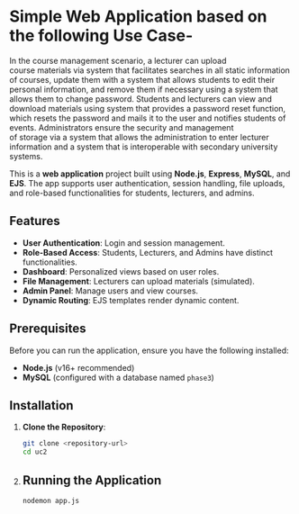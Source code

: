 # Simple Web Application based on the following Use Case-

In the course management scenario, a lecturer can upload  
 course materials via system that facilitates searches in all static information of courses, update them with a system that allows students to edit their personal information, and
remove them if necessary using a system that allows them to change password. Students and
lecturers can view and download materials using system that provides a password reset function, which resets the password and mails it to the user and notifies students of events. Administrators ensure the security and management  
 of storage via a system that allows the administration to enter lecturer information and a system that is interoperable with secondary university systems.

This is a **web application** project built using **Node.js**, **Express**, **MySQL**, and **EJS**. The app supports user authentication, session handling, file uploads, and role-based functionalities for students, lecturers, and admins.

## Features

- **User Authentication**: Login and session management.
- **Role-Based Access**: Students, Lecturers, and Admins have distinct functionalities.
- **Dashboard**: Personalized views based on user roles.
- **File Management**: Lecturers can upload materials (simulated).
- **Admin Panel**: Manage users and view courses.
- **Dynamic Routing**: EJS templates render dynamic content.

## Prerequisites

Before you can run the application, ensure you have the following installed:

- **Node.js** (v16+ recommended)
- **MySQL** (configured with a database named `phase3`)

## Installation

1. **Clone the Repository**:

   ```bash
   git clone <repository-url>
   cd uc2

   ```

2. ## Running the Application

   ```bash
   nodemon app.js
   
   ```
